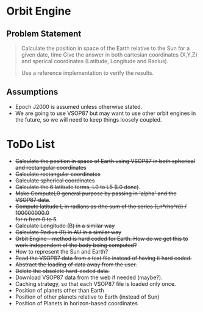     
# Orbit Engine #

## Problem Statement ##

> Calculate the position in space of the Earth relative to the Sun for a given date, time
> Give the answer in both cartesian coordinates (X,Y,Z)
> and sperical coordinates (Latitude, Longitude and Radius).
> 
> Use a reference implementation to verify the results.

## Assumptions ##
- Epoch J2000 is assumed unless otherwise stated.
- We are going to use VSOP87 but may want to use other orbit engines in the future, so we will need to keep things loosely coupled.

# ToDo List #


- ~~Calculate the position in space of Earth using VSOP87 in both spherical and rectangular coordinates~~
- ~~Calculate rectangular coordinates~~
- ~~Calculate spherical coordinates~~
 - ~~Calculate the 6 latitude terms, L0 to L5 (L0 done)~~.
 - ~~Make ComputeL0 general purpose by passing in 'alpha' and the VSOP87 data~~.
 - ~~Compute latitude L in radians as (the sum of the series (Ln*rho^n)) / 100000000.0  
for n from 0 to 5~~.
 - ~~Calculate Longitude (B) in a similar way~~
 - ~~Calculate Radius (R) in AU in a similar way~~
- ~~Orbit Engine - method is hard coded for Earth. How do we get this to work independent of the body being computed?~~
- How to represent the Sun and Earth?
- ~~Read the VSOP87 data from a text file instead of having it hard coded.~~
- ~~Abstract the loading of data away from the user.~~
- ~~Delete the obsolete hard-coded data.~~
- Download VSOP87 data from the web if needed (maybe?).
- Caching strategy, so that each VSOP87 file is loaded only once.
- Position of planets other than Earth
- Position of other planets relative to Earth (instead of Sun)
- Position of Planets in horizon-based coordinates



